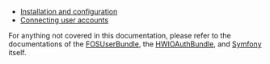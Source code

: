 * [Installation and configuration](https://github.com/WrittenGames/SocialUserBundle/blob/master/Resources/doc/installation_and_configuration.md)
* [Connecting user accounts](https://github.com/WrittenGames/SocialUserBundle/blob/master/Resources/doc/connect.md)

For anything not covered in this documentation, please refer to the documentations of
the [FOSUserBundle](https://github.com/FriendsOfSymfony/FOSUserBundle),
the [HWIOAuthBundle](https://github.com/hwi/HWIOAuthBundle),
and [Symfony](http://www.symfony.com) itself.
